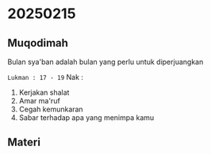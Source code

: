 # 20250215

## Muqodimah
Bulan sya'ban adalah bulan yang perlu untuk diperjuangkan

```Lukman : 17 - 19``` Nak :
1. Kerjakan shalat
2. Amar ma'ruf
3. Cegah kemunkaran
4. Sabar terhadap apa yang menimpa kamu

## Materi